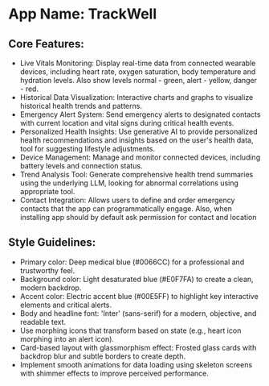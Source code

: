 # **App Name**: TrackWell

## Core Features:

- Live Vitals Monitoring: Display real-time data from connected wearable devices, including heart rate, oxygen saturation, body temperature and hydration levels. Also show levels normal - green, alert - yellow, danger - red.
- Historical Data Visualization: Interactive charts and graphs to visualize historical health trends and patterns.
- Emergency Alert System: Send emergency alerts to designated contacts with current location and vital signs during critical health events.
- Personalized Health Insights: Use generative AI to provide personalized health recommendations and insights based on the user's health data, tool for suggesting lifestyle adjustments.
- Device Management: Manage and monitor connected devices, including battery levels and connection status.
- Trend Analysis Tool: Generate comprehensive health trend summaries using the underlying LLM, looking for abnormal correlations using appropriate tool.
- Contact Integration: Allows users to define and order emergency contacts that the app can programmatically engage. Also, when installing app should by default ask permission for contact and location

## Style Guidelines:

- Primary color: Deep medical blue (#0066CC) for a professional and trustworthy feel.
- Background color: Light desaturated blue (#E0F7FA) to create a clean, modern backdrop.
- Accent color: Electric accent blue (#00E5FF) to highlight key interactive elements and critical alerts.
- Body and headline font: 'Inter' (sans-serif) for a modern, objective, and readable text.
- Use morphing icons that transform based on state (e.g., heart icon morphing into an alert icon).
- Card-based layout with glassmorphism effect: Frosted glass cards with backdrop blur and subtle borders to create depth.
- Implement smooth animations for data loading using skeleton screens with shimmer effects to improve perceived performance.